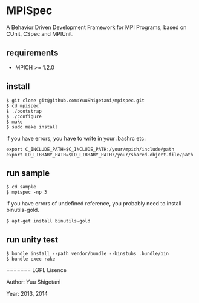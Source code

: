 MPISpec
=======
A Behavior Driven Development Framework for MPI Programs, based on CUnit, CSpec and MPIUnit.

## requirements

- MPICH >= 1.2.0

## install

```
$ git clone git@github.com:YuuShigetani/mpispec.git
$ cd mpispec
$ ./bootstrap
$ ./configure
$ make
$ sudo make install
```

if you have errors, you have to write in your .bashrc etc:

```
export C_INCLUDE_PATH=$C_INCLUDE_PATH:/your/mpich/include/path
export LD_LIBRARY_PATH=$LD_LIBRARY_PATH:/your/shared-object-file/path
```

## run sample

```
$ cd sample
$ mpispec -np 3
```

if you have errors of undefined reference, you probably need to install binutils-gold.

```
$ apt-get install binutils-gold
```

## run unity test

```
$ bundle install --path vendor/bundle --binstubs .bundle/bin
$ bundle exec rake
```

=======
LGPL Lisence

Author: Yuu Shigetani

Year:   2013, 2014

